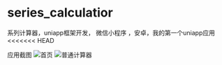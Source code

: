 # series_calculatior
系列计算器，uniapp框架开发， 微信小程序 ，安卓，我的第一个uniapp应用
<<<<<<< HEAD

应用截图
![首页](http://assist-tool.oss-cn-beijing.aliyuncs.com/%E7%B3%BB%E5%88%97%E8%AE%A1%E7%AE%97%E5%99%A8%E9%A6%96%E9%A1%B51.0.0.jpg)
![普通计算器](http://assist-tool.oss-cn-beijing.aliyuncs.com/%E7%B3%BB%E5%88%97%E8%AE%A1%E7%AE%97%E5%99%A8-%E7%AE%80%E5%8D%95%E8%AE%A1%E7%AE%97%E5%99%A81.0.0.png)

